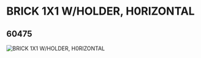 # BRICK 1X1 W/HOLDER, H0RIZONTAL
## 60475
![BRICK 1X1 W/HOLDER, H0RIZONTAL](https://lc-www-live-s.legocdn.com/media/bricks/5/2/4515354.jpg)